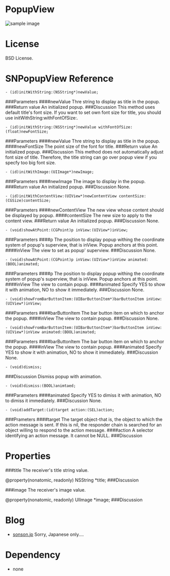 PopupView=======![sample image](http://sonson.jp/wp/wp-content/uploads/2011/07/popupViewSample1.png)License=======BSD License.SNPopupView Reference=======	- (id)initWithString:(NSString*)newValue;###Parameters####newValueThre string to display as title in the popup.###Return valueAn initialized popup.###DiscussionThis method uses default title's font size. If you want to set own font size for title, you should use initWithString:withFontOfSize:.	- (id)initWithString:(NSString*)newValue withFontOfSize:(float)newFontSize;###Parameters####newValueThre string to display as title in the popup.####newFontSizeThe point size of the font for title.###Return valueAn initialized popup.###DiscussionThis method does not automatically adjust font size of title. Therefore, the title string can go over popup view if you specfy too big font size.		- (id)initWithImage:(UIImage*)newImage;###Parameters####newImageThe image to display in the popup.###Return valueAn initialized popup.###DiscussionNone.	- (id)initWithContentView:(UIView*)newContentView contentSize:(CGSize)contentSize;###Parameters####newContentViewThe new view whose content should be displayed by popup.####contentSizeThe new size to apply to the content view.###Return valueAn initialized popup.###DiscussionNone.	- (void)showAtPoint:(CGPoint)p inView:(UIView*)inView;###Parameters####pThe position to display popup withing the coordinate system of popup's superview, that is inView. Popup anchors at this point.####inViewThe view to set as popup' superview.###DiscussionNone.	- (void)showAtPoint:(CGPoint)p inView:(UIView*)inView animated:(BOOL)animated;###Parameters####pThe position to display popup withing the coordinate system of popup's superview, that is inView. Popup anchors at this point.####inViewThe view to contain popup.####animatedSpecify YES to show it with animation, NO to show it immediately.###DiscussionNone.	- (void)showFromBarButtonItem:(UIBarButtonItem*)barButtonItem inView:(UIView*)inView;###Parameters####barButtonItemThe bar button item on which to anchor the popup.####inViewThe view to contain popup.###DiscussionNone.	- (void)showFromBarButtonItem:(UIBarButtonItem*)barButtonItem inView:(UIView*)inView animated:(BOOL)animated;###Parameters####barButtonItemThe bar button item on which to anchor the popup.####inViewThe view to contain popup.####animatedSpecify YES to show it with animation, NO to show it immediately.###DiscussionNone.		- (void)dismiss;###DiscussionDismiss popup with animation.	- (void)dismiss:(BOOL)animtaed;###Parameters####animatedSpecify YES to dimiss it with animation, NO to dimiss it immediately.###DiscussionNone.	- (void)addTarget:(id)target action:(SEL)action;###Prameters####targetThe target object-that is, the object to which the action message is sent. If this is nil, the responder chain is searched for an object willing to respond to the action message.####actionA selector identifying an action message. It cannot be NULL.###DiscussionProperties======###titleThe receiver's title string value.@property(nonatomic, readonly) NSString *title;###Discussion###imageThe receiver's image value.@property(nonatomic, readonly) UIImage *image;###DiscussionBlog======= * [sonson.jp][]Sorry, Japanese only....Dependency======= * none[sonson.jp]: http://sonson.jp